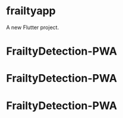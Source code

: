 # frailtyapp

A new Flutter project.
# FrailtyDetection-PWA
# FrailtyDetection-PWA
# FrailtyDetection-PWA
